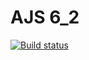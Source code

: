 # AJS 6_2

[![Build status](https://ci.appveyor.com/api/projects/status/l2rexrtvosmpm3l6?svg=true)](https://ci.appveyor.com/project/VV1nc3nt/ajs-6-2)
